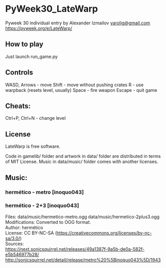 # PyWeek30_LateWarp
Pyweek 30 individual entry by Alexander Izmailov <yarolig@gmail.com>
https://pyweek.org/e/LateWarp/

## How to play

Just launch run_game.py


## Controls
WASD, Arrows - move
Shift        - move without pushing crates
R            - use warpback (resets level, usually)
Space        - fire weapon
Escape       - quit game

## Cheats:
Ctrl+P, Ctrl+N - change level

## License
LateWarp is free software.

Code in gamelib/ folder and artwork in data/ folder are distributed in terms of MIT License.
Music in data/music/ folder comes with another licenses.

## Music:
### hermético - metro [inoquo043]
### hermético - 2+3 [inoquo043]
Files: data/music/hermetico-metro.ogg  data/music/hermetico-2plus3.ogg
Modifications: Converted to OGG format.  
Author: hermético  
License: CC BY-NC-SA (https://creativecommons.org/licenses/by-nc-sa/3.0/)  
Sources:  
https://next.sonicsquirrel.net/releases/49a1387f-9a5b-de0a-582f-e5b546977b28/  
http://sonicsquirrel.net/detail/release/metro%20%5Binoquo043%5D/1943

